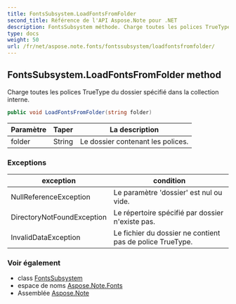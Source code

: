```yaml
---
title: FontsSubsystem.LoadFontsFromFolder
second_title: Référence de l'API Aspose.Note pour .NET
description: FontsSubsystem méthode. Charge toutes les polices TrueType du dossier spécifié dans la collection interne.
type: docs
weight: 50
url: /fr/net/aspose.note.fonts/fontssubsystem/loadfontsfromfolder/
---
```

## FontsSubsystem.LoadFontsFromFolder method

Charge toutes les polices TrueType du dossier spécifié dans la collection interne.

```csharp
public void LoadFontsFromFolder(string folder)
```

| Paramètre | Taper | La description |
| --- | --- | --- |
| folder | String | Le dossier contenant les polices. |

### Exceptions

| exception | condition |
| --- | --- |
| NullReferenceException | Le paramètre 'dossier' est nul ou vide. |
| DirectoryNotFoundException | Le répertoire spécifié par dossier n'existe pas. |
| InvalidDataException | Le fichier du dossier ne contient pas de police TrueType. |

### Voir également

* class [FontsSubsystem](../)
* espace de noms [Aspose.Note.Fonts](../../fontssubsystem/)
* Assemblée [Aspose.Note](../../../)


